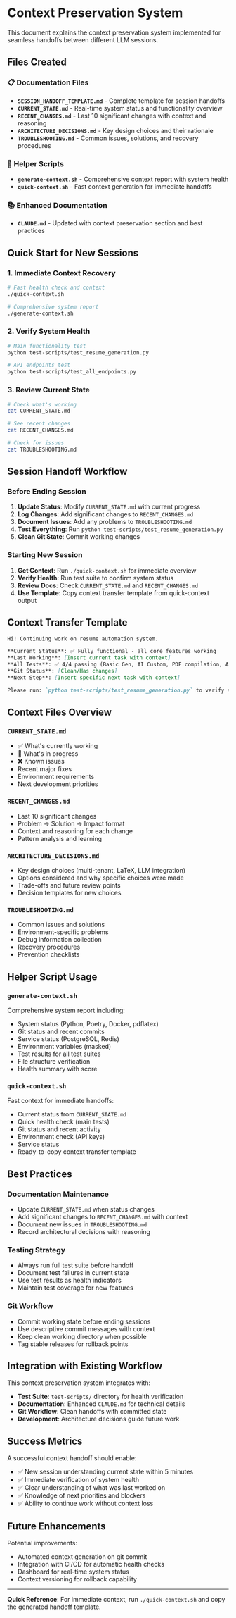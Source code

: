 # Context Preservation System

This document explains the context preservation system implemented for seamless handoffs between different LLM sessions.

## Files Created

### 📋 Documentation Files
- **`SESSION_HANDOFF_TEMPLATE.md`** - Complete template for session handoffs
- **`CURRENT_STATE.md`** - Real-time system status and functionality overview
- **`RECENT_CHANGES.md`** - Last 10 significant changes with context and reasoning
- **`ARCHITECTURE_DECISIONS.md`** - Key design choices and their rationale
- **`TROUBLESHOOTING.md`** - Common issues, solutions, and recovery procedures

### 🔧 Helper Scripts
- **`generate-context.sh`** - Comprehensive context report with system health
- **`quick-context.sh`** - Fast context generation for immediate handoffs

### 📚 Enhanced Documentation
- **`CLAUDE.md`** - Updated with context preservation section and best practices

## Quick Start for New Sessions

### 1. Immediate Context Recovery
```bash
# Fast health check and context
./quick-context.sh

# Comprehensive system report
./generate-context.sh
```

### 2. Verify System Health
```bash
# Main functionality test
python test-scripts/test_resume_generation.py

# API endpoints test
python test-scripts/test_all_endpoints.py
```

### 3. Review Current State
```bash
# Check what's working
cat CURRENT_STATE.md

# See recent changes
cat RECENT_CHANGES.md

# Check for issues
cat TROUBLESHOOTING.md
```

## Session Handoff Workflow

### Before Ending Session
1. **Update Status**: Modify `CURRENT_STATE.md` with current progress
2. **Log Changes**: Add significant changes to `RECENT_CHANGES.md`
3. **Document Issues**: Add any problems to `TROUBLESHOOTING.md`
4. **Test Everything**: Run `python test-scripts/test_resume_generation.py`
5. **Clean Git State**: Commit working changes

### Starting New Session
1. **Get Context**: Run `./quick-context.sh` for immediate overview
2. **Verify Health**: Run test suite to confirm system status
3. **Review Docs**: Check `CURRENT_STATE.md` and `RECENT_CHANGES.md`
4. **Use Template**: Copy context transfer template from quick-context output

## Context Transfer Template

```markdown
Hi! Continuing work on resume automation system.

**Current Status**: ✅ Fully functional - all core features working
**Last Working**: [Insert current task with context]
**All Tests**: ✅ 4/4 passing (Basic Gen, AI Custom, PDF compilation, API endpoints)
**Git Status**: [Clean/Has changes]
**Next Step**: [Insert specific next task with context]

Please run: `python test-scripts/test_resume_generation.py` to verify state.
```

## Context Files Overview

### `CURRENT_STATE.md`
- ✅ What's currently working
- 🚧 What's in progress  
- ❌ Known issues
- Recent major fixes
- Environment requirements
- Next development priorities

### `RECENT_CHANGES.md`
- Last 10 significant changes
- Problem → Solution → Impact format
- Context and reasoning for each change
- Pattern analysis and learning

### `ARCHITECTURE_DECISIONS.md`
- Key design choices (multi-tenant, LaTeX, LLM integration)
- Options considered and why specific choices were made
- Trade-offs and future review points
- Decision templates for new choices

### `TROUBLESHOOTING.md`
- Common issues and solutions
- Environment-specific problems
- Debug information collection
- Recovery procedures
- Prevention checklists

## Helper Script Usage

### `generate-context.sh`
Comprehensive system report including:
- System status (Python, Poetry, Docker, pdflatex)
- Git status and recent commits
- Service status (PostgreSQL, Redis)
- Environment variables (masked)
- Test results for all test suites
- File structure verification
- Health summary with score

### `quick-context.sh`
Fast context for immediate handoffs:
- Current status from `CURRENT_STATE.md`
- Quick health check (main tests)
- Git status and recent activity
- Environment check (API keys)
- Service status
- Ready-to-copy context transfer template

## Best Practices

### Documentation Maintenance
- Update `CURRENT_STATE.md` when status changes
- Add significant changes to `RECENT_CHANGES.md` with context
- Document new issues in `TROUBLESHOOTING.md`
- Record architectural decisions with reasoning

### Testing Strategy
- Always run full test suite before handoff
- Document test failures in current state
- Use test results as health indicators
- Maintain test coverage for new features

### Git Workflow
- Commit working state before ending sessions
- Use descriptive commit messages with context
- Keep clean working directory when possible
- Tag stable releases for rollback points

## Integration with Existing Workflow

This context preservation system integrates with:
- **Test Suite**: `test-scripts/` directory for health verification
- **Documentation**: Enhanced `CLAUDE.md` for technical details
- **Git Workflow**: Clean handoffs with committed state
- **Development**: Architecture decisions guide future work

## Success Metrics

A successful context handoff should enable:
- ✅ New session understanding current state within 5 minutes
- ✅ Immediate verification of system health
- ✅ Clear understanding of what was last worked on
- ✅ Knowledge of next priorities and blockers
- ✅ Ability to continue work without context loss

## Future Enhancements

Potential improvements:
- Automated context generation on git commit
- Integration with CI/CD for automatic health checks
- Dashboard for real-time system status
- Context versioning for rollback capability

---

**Quick Reference**: For immediate context, run `./quick-context.sh` and copy the generated handoff template.